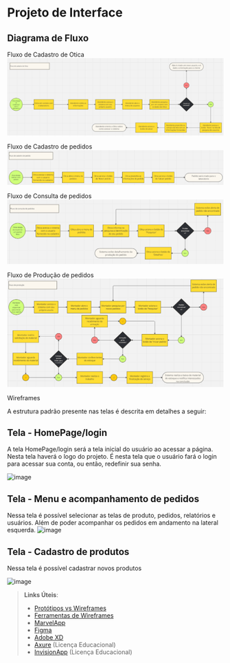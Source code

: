 
# Projeto de Interface

## Diagrama de Fluxo

Fluxo de Cadastro de Otica
![Exemplo de Diagrama de Fluxo](img/CadastroUsuario.png)

Fluxo de Cadastro de pedidos
![Exemplo de Diagrama de Fluxo](img/CadastroPedidos.png)

Fluxo de Consulta de pedidos
![Exemplo de Diagrama de Fluxo](img/ConsultaPedido.png)

Fluxo de Produção de pedidos
![Exemplo de Diagrama de Fluxo](img/Producao.png)

 Wireframes

A estrutura padrão presente nas telas é descrita em detalhes a seguir:

## Tela - HomePage/login

A tela HomePage/login será a tela inicial do usuário ao acessar a página. Nesta tela haverá o logo do projeto. É nesta tela que o usuário fará o login para acessar sua conta, ou então, redefinir sua senha.

<img width="419" alt="image" src="https://github.com/ICEI-PUC-Minas-PMV-ADS/pmv-ads-2024-1-e2-proj-int-t3-grupo01/assets/114538688/625ded80-0593-42a8-9800-4405f3e30755">

## Tela - Menu e acompanhamento de pedidos

Nessa tela é possível selecionar as telas de produto, pedidos, relatórios e usuários. Além de poder acompanhar os pedidos em andamento na lateral esquerda.
<img width="419" alt="image" src="https://github.com/ICEI-PUC-Minas-PMV-ADS/pmv-ads-2024-1-e2-proj-int-t3-grupo01/assets/114538688/b2d05dbf-9fc4-4418-b67a-1de37cea73c7">

## Tela - Cadastro de produtos

Nessa tela é possível cadastrar novos produtos

<img width="419" alt="image" src="https://github.com/ICEI-PUC-Minas-PMV-ADS/pmv-ads-2024-1-e2-proj-int-t3-grupo01/assets/114538688/dd9c3723-28a4-4ee4-83a4-704dae0e8fe9">

 
> **Links Úteis**:
> - [Protótipos vs Wireframes](https://www.nngroup.com/videos/prototypes-vs-wireframes-ux-projects/)
> - [Ferramentas de Wireframes](https://rockcontent.com/blog/wireframes/)
> - [MarvelApp](https://marvelapp.com/developers/documentation/tutorials/)
> - [Figma](https://www.figma.com/)
> - [Adobe XD](https://www.adobe.com/br/products/xd.html#scroll)
> - [Axure](https://www.axure.com/edu) (Licença Educacional)
> - [InvisionApp](https://www.invisionapp.com/) (Licença Educacional)
